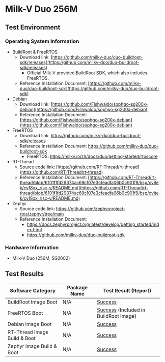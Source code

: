 # Milk-V Duo 256M

## Test Environment

### Operating System Information

- BuildRoot & FreeRTOS
  - Download link: [https://github.com/milkv-duo/duo-buildroot-sdk/releases](https://github.com/milkv-duo/duo-buildroot-sdk/releases)
    - Official Milk-V provided BuildRoot SDK, which also includes FreeRTOS.
  - Reference Installation Document: [https://github.com/milkv-duo/duo-buildroot-sdk](https://github.com/milkv-duo/duo-buildroot-sdk)
- Debian
  - Download link: [https://github.com/Fishwaldo/sophgo-sg200x-debian](https://github.com/Fishwaldo/sophgo-sg200x-debian)
  - Reference Installation Document: [https://github.com/Fishwaldo/sophgo-sg200x-debian](https://github.com/Fishwaldo/sophgo-sg200x-debian)
- FreeRTOS
  - Download link: https://github.com/milkv-duo/duo-buildroot-sdk/releases
  - Reference Installation Document: https://github.com/milkv-duo/duo-buildroot-sdk
      - FreeRTOS: https://milkv.io/zh/docs/duo/getting-started/rtoscore
- RT-Thread
  - Source code link: [https://github.com/RT-Thread/rt-thread](https://github.com/RT-Thread/rt-thread)
  - Reference Installation Document: [https://github.com/RT-Thread/rt-thread/blob/6101f1fd29374ac69c107e3cfeadfa06b0c901f9/bsp/cvitek/cv18xx_risc-v/README.md](https://github.com/RT-Thread/rt-thread/blob/6101f1fd29374ac69c107e3cfeadfa06b0c901f9/bsp/cvitek/cv18xx_risc-v/README.md)
- Zephyr
  - Source code link: https://github.com/zephyrproject-rtos/zephyr/tree/main
  - Reference Installation Document:
      - https://docs.zephyrproject.org/latest/develop/getting_started/index.html
      - https://github.com/milkv-duo/duo-buildroot-sdk
### Hardware Information

- Milk-V Duo (256M, SG2002)

## Test Results

| Software Category            | Package Name | Test Result (Report)                              |
| ---------------------------- | ------------ | ------------------------------------------------- |
| BuildRoot Image Boot         | N/A          | [Success][BuildRoot]                              |
| FreeRTOS Boot                | N/A          | [Success][FreeRTOS] (Included in BuildRoot image) |
| Debian Image Boot            | N/A          | [Success][Debian]                                 |
| RT-Thread Image Build & Boot | N/A          | [Success][RT-Thread]                              |
| Zephyr Image Build & Boot    | N/A          | [Success][Zephyr]                                 |
  
[BuildRoot]: ./BuildRoot/README.md
[Debian]: ./Debian/README.md
[RT-Thread]: ./RT-Thread/README.md
[FreeRTOS]: ./FreeRTOS/README.md
[Zephyr]: ./Zephyr/README.md
